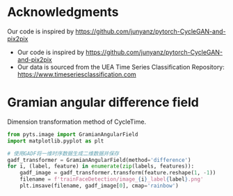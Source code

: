 # Acknowledgments
Our code is inspired by https://github.com/junyanz/pytorch-CycleGAN-and-pix2pix
- Our code is inspired by https://github.com/junyanz/pytorch-CycleGAN-and-pix2pix
- Our data is sourced from the UEA Time Series Classification Repository: https://www.timeseriesclassification.com
# Gramian angular difference field

Dimension transformation method of CycleTime.

```python
from pyts.image import GramianAngularField
import matplotlib.pyplot as plt

# 使用GADF将一维时序数据生成二维数据并保存
gadf_transformer = GramianAngularField(method='difference')
for i, (label, feature) in enumerate(zip(labels, features)):
    gadf_image = gadf_transformer.transform(feature.reshape(1, -1))
    filename = f'trainFaceDetection/image_{i}_label{label}.png'
    plt.imsave(filename, gadf_image[0], cmap='rainbow')
```

